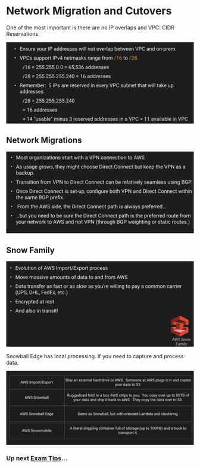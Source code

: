 # Network Migration and Cutovers

One of the most important is there are no IP overlaps and VPC: CIDR Reservations.

![Network Migration](../../assets/aws-migration-network.png)

## Network Migrations

![Network Migration](../../assets/aws-migration-network-2.png)

## Snow Family

![Network Migration](../../assets/aws-migration-network-snow.png)

Snowball Edge has local processing. If you need to capture and process data.

![Network Migration](../../assets/aws-migration-network-snow-features.png)

### Up next [Exam Tips](../migration-exam-tips/README.md)...